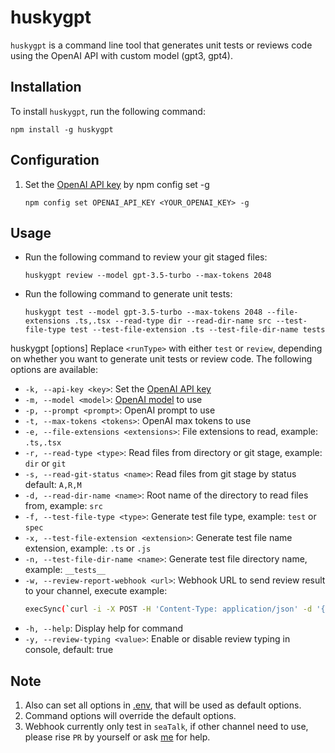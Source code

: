 # huskygpt

`huskygpt` is a command line tool that generates unit tests or reviews code using the OpenAI API with custom model (gpt3, gpt4).

## Installation
To install `huskygpt`, run the following command:
```
npm install -g huskygpt
```

## Configuration
1. Set the [OpenAI API key](https://platform.openai.com/account/api-keys) by npm config set -g
    ```
    npm config set OPENAI_API_KEY <YOUR_OPENAI_KEY> -g
    ```
## Usage
- Run the following command to review your git staged files:
  ```
  huskygpt review --model gpt-3.5-turbo --max-tokens 2048
  ```
- Run the following command to generate unit tests:
  ```
  huskygpt test --model gpt-3.5-turbo --max-tokens 2048 --file-extensions .ts,.tsx --read-type dir --read-dir-name src --test-file-type test --test-file-extension .ts --test-file-dir-name tests
  ```


huskygpt [options]
Replace `<runType>` with either `test` or `review`, depending on whether you want to generate unit tests or review code. The following options are available:

- `-k, --api-key <key>`: Set the [OpenAI API key](https://platform.openai.com/account/api-keys
)
- `-m, --model <model>`: [OpenAI model](https://platform.openai.com/docs/models/overview
) to use
- `-p, --prompt <prompt>`: OpenAI prompt to use
- `-t, --max-tokens <tokens>`: OpenAI max tokens to use
- `-e, --file-extensions <extensions>`: File extensions to read, example: `.ts,.tsx`
- `-r, --read-type <type>`: Read files from directory or git stage, example: `dir` or `git`
- `-s, --read-git-status <name>`: Read files from git stage by status default: `A,R,M`
- `-d, --read-dir-name <name>`: Root name of the directory to read files from, example: `src`
- `-f, --test-file-type <type>`: Generate test file type, example: `test` or `spec`
- `-x, --test-file-extension <extension>`: Generate test file name extension, example: `.ts` or `.js`
- `-n, --test-file-dir-name <name>`: Generate test file directory name, example: `__tests__`
- `-w, --review-report-webhook <url>`: Webhook URL to send review result to your channel, execute example:
    ```bash
    execSync(`curl -i -X POST -H 'Content-Type: application/json' -d '{ "tag": "markdown", "markdown": {"content": "${content}"}}}' ${webhook}`);
    ```
- `-h, --help`: Display help for command
- `-y, --review-typing <value>`: Enable or disable review typing in console, default: true


## Note
1. Also can set all options in [.env](https://github.com/luffy-xu/huskygpt/blob/main/.env), that will be used as default options.
1. Command options will override the default options.
1. Webhook currently only test in `seaTalk`, if other channel need to use, please rise `PR` by yourself or ask [me](swhd0501@gmail.com) for help.

